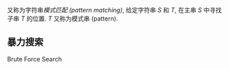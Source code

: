 又称为字符串*模式匹配 (pattern matching)*, 给定字符串 $S$ 和 $T$, 在主串 $S$ 中寻找子串 $T$ 的位置. $T$ 又称为模式串 (pattern).

## 暴力搜索

Brute Force Search 